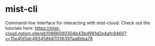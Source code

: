 # mist-cli

Command-line interface for interacting with mist-cloud. Check out the tutorials here: https://mist-cloud.notion.site/eb10866080304b43bd981d2e4afc8460?v=15e4fd5dc493458b87036397aa8bba78